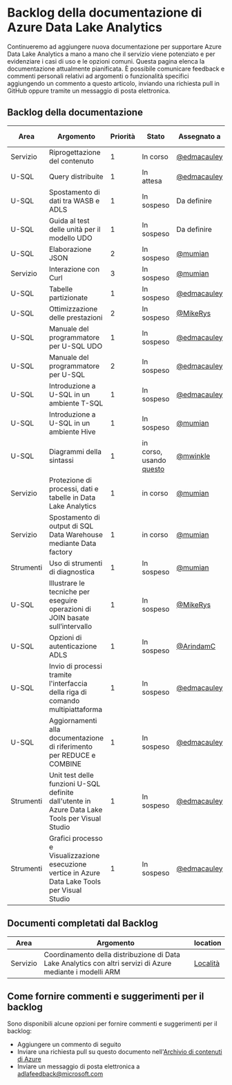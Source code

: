 <properties
   pageTitle="Backlog della documentazione di Azure Data Lake Analytics | Microsoft Azure"
   description="Data Lake Analytics è un servizio di calcolo dei Big Data di Azure che consente di usare i dati per la gestione delle attività aziendali mediante le informazioni dettagliate ricavate dai dati archiviati nel cloud, indipendentemente dalla loro posizione o dimensione. Data Lake Analytics consente di eseguire queste operazioni nel modo più semplice, scalabile ed economico possibile. Questa pagina è il backlog per i nostri sforzi di documentazione"
   documentationCenter="na"
   services="data-lake-analytics"
   authors="pablissima"
   manager="pablissima"
   editor="cgronlun"/>

<tags
   ms.service="data-lake-analytics"
   ms.devlang="na"
   ms.topic="article"
   ms.tgt_pltfrm="na"
   ms.workload="big-data"
   ms.date="03/10/2016"
   ms.author="mwinkle"/>

# Backlog della documentazione di Azure Data Lake Analytics

Continueremo ad aggiungere nuova documentazione per supportare Azure Data Lake Analytics a mano a mano che il servizio viene potenziato e per evidenziare i casi di uso e le opzioni comuni. Questa pagina elenca la documentazione attualmente pianificata. È possibile comunicare feedback e commenti personali relativi ad argomenti o funzionalità specifici aggiungendo un commento a questo articolo, inviando una richiesta pull in GitHub oppure tramite un messaggio di posta elettronica.

## Backlog della documentazione

Area |Argomento | Priorità | Stato | Assegnato a | Richiesto da 
------------- | ------------- | -------------- | -------------- | --------------- | --------------
Servizio | Riprogettazione del contenuto | 1 | In corso | [@edmacauley](https://github.com/edmacauley) |
U-SQL | Query distribuite | 1 | In attesa | [@edmacauley](https://github.com/edmacauley) |
U-SQL | Spostamento di dati tra WASB e ADLS | 1 | In sospeso | Da definire | Ye Xing (ml)
U-SQL | Guida al test delle unità per il modello UDO | 1 | In sospeso | Da definire | [@ddobric](https://github.com/ddobric) 
U-SQL | Elaborazione JSON | 2 | In sospeso | [@mumian](https://github.com/mumian) | [@mwinkle](https://github.com/mwinkle)
Servizio | Interazione con Curl | 3 |In sospeso |[@mumian](https://github.com/mumian)
U-SQL | Tabelle partizionate |1 | In sospeso | [@edmacauley](https://github.com/edmacauley) | 
U-SQL | Ottimizzazione delle prestazioni | 2 | In sospeso | [@MikeRys](https://github.com/mikerys) | 
U-SQL | Manuale del programmatore per U-SQL UDO | 1 | In sospeso | [@edmacauley](https://github.com/edmacauley) | 
U-SQL | Manuale del programmatore per U-SQL | 2 | In sospeso | [@edmacauley](https://github.com/edmacauley) | 
U-SQL | Introduzione a U-SQL in un ambiente T-SQL | 1 | In sospeso | [@edmacauley](https://github.com/edmacauley) | [@MikeRys](https://github.com/mikerys)
U-SQL | Introduzione a U-SQL in un ambiente Hive | 1 | In sospeso | [@mumian](https://github.com/mumian)| [@MikeRys](https://github.com/mikerys)
U-SQL | Diagrammi della sintassi | 1 | in corso, usando [questo](http://bottlecaps.de/rr/ui) | [@mwinkle](https://github.com/mwinkle) | [@mwinkle](https://github.com/mwinkle)
Servizio | Protezione di processi, dati e tabelle in Data Lake Analytics |1| in corso | [@mumian](https://github.com/mumian) | [@MikeRys](https://github.com/mikerys)
Servizio | Spostamento di output di SQL Data Warehouse mediante Data factory |1 | in corso | [@mumian](https://github.com/mumian) | 
Strumenti | Uso di strumenti di diagnostica | 1 | In sospeso | [@mumian](https://github.com/mumian) | 
U-SQL | Illustrare le tecniche per eseguire operazioni di JOIN basate sull’intervallo | 1 | In sospeso | [@MikeRys](https://github.com/mikerys) |[@saveenr](https://github.com/saveenr) 
U-SQL | Opzioni di autenticazione ADLS | 1 | In sospeso | [@ArindamC](https://github.com/mikerys) |[@saveenr](https://github.com/saveenr) 
U-SQL | Invio di processi tramite l'interfaccia della riga di comando multipiattaforma | 1 | In sospeso | [@edmacauley](https://github.com/edmacauley) |[@mwinkle](https://github.com/mwinkle) 
U-SQL | Aggiornamenti alla documentazione di riferimento per REDUCE e COMBINE | 1 | In sospeso | [@edmacauley](https://github.com/edmacauley) |[@MikeRys](https://github.com/mikerys)
Strumenti | Unit test delle funzioni U-SQL definite dall'utente in Azure Data Lake Tools per Visual Studio | 1 | In sospeso | [@edmacauley](https://github.com/edmacauley) |[@xiaoyong](https://github.com/zxzxy1988)
Strumenti | Grafici processo e Visualizzazione esecuzione vertice in Azure Data Lake Tools per Visual Studio | 1 | In sospeso | [@edmacauley](https://github.com/edmacauley) |[@xiaoyong](https://github.com/zxzxy1988)



## Documenti completati dal Backlog

Area |Argomento | location
------------- | ------------- | -------------- 
Servizio | Coordinamento della distribuzione di Data Lake Analytics con altri servizi di Azure mediante i modelli ARM | [Località](data-lake-analytics-manage-use-powershell.md)

## Come fornire commenti e suggerimenti per il backlog
Sono disponibili alcune opzioni per fornire commenti e suggerimenti per il backlog:

* Aggiungere un commento di seguito
* Inviare una richiesta pull su questo documento nell'[Archivio di contenuti di Azure](https://github.com/Azure/azure-content/blob/master/articles/data-lake-analytics/data-lake-analytics-documentation-backlog.md)
* Inviare un messaggio di posta elettronica a [adlafeedback@microsoft.com](mailto:adlafeedback@microsoft.com?subject=DocBacklog)

<!---HONumber=AcomDC_0330_2016-->